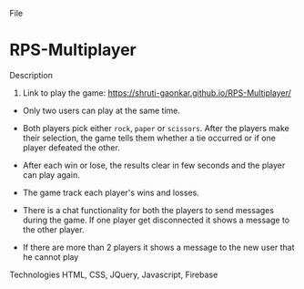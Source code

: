 File 

# RPS-Multiplayer

Description

1. Link to play the game: https://shruti-gaonkar.github.io/RPS-Multiplayer/

  * Only two users can play at the same time.

  * Both players pick either `rock`, `paper` or `scissors`. After the players make their selection, the game tells them whether a tie occurred or if one player defeated the other.

  * After each win or lose, the results clear in few seconds and the player can play again.

  * The game track each player's wins and losses.

  * There is a chat functionality for both the players to send messages during the game. If one player get disconnected it shows a message to the other player.

  * If there are more than 2 players it shows a message to the new user that he cannot play

Technologies
HTML, CSS, JQuery, Javascript, Firebase